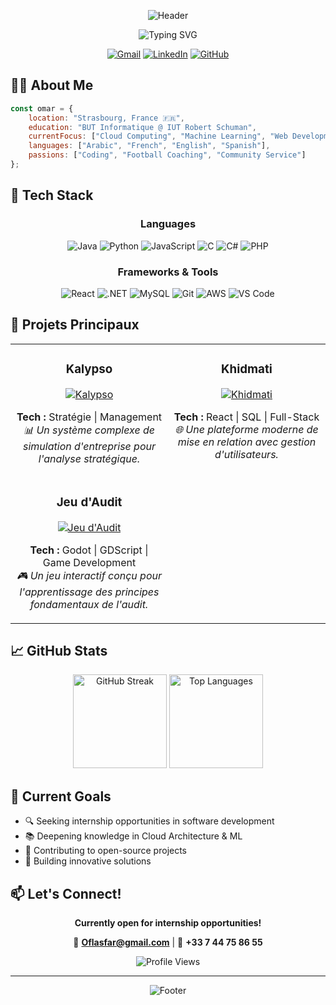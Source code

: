 <div align="center">

![Header](https://capsule-render.vercel.app/api?type=waving&color=gradient&customColorList=6,11,20&height=180&section=header&text=Omar%20Farouk%20LASFAR&fontSize=42&fontAlignY=35&desc=Full-Stack%20Developer%20in%20Progress&descSize=20&descAlignY=55&animation=twinkling)

<p align="center">
  <img src="https://readme-typing-svg.herokuapp.com?font=Fira+Code&size=22&duration=2500&pause=500&color=9D4EDD&center=true&vCenter=true&width=440&lines=Software+Engineering+Student;Full-Stack+Developer;Problem+Solver;Always+Learning" alt="Typing SVG" />
</p>

<p align="center">
  <a href="mailto:Oflasfar@gmail.com"><img src="https://img.shields.io/badge/Gmail-D14836?style=for-the-badge&logo=gmail&logoColor=white" alt="Gmail"/></a>
  <a href="https://linkedin.com/in/omar-farouk-lasfar"><img src="https://img.shields.io/badge/LinkedIn-0077B5?style=for-the-badge&logo=linkedin&logoColor=white" alt="LinkedIn"/></a>
  <a href="https://github.com/oflasfar"><img src="https://img.shields.io/badge/GitHub-100000?style=for-the-badge&logo=github&logoColor=white" alt="GitHub"/></a>
</p>

</div>

## 👨‍💻 About Me

```javascript
const omar = {
    location: "Strasbourg, France 🇫🇷",
    education: "BUT Informatique @ IUT Robert Schuman",
    currentFocus: ["Cloud Computing", "Machine Learning", "Web Development"],
    languages: ["Arabic", "French", "English", "Spanish"],
    passions: ["Coding", "Football Coaching", "Community Service"]
};
```

## 🚀 Tech Stack

<div align="center">

### Languages
![Java](https://img.shields.io/badge/Java-ED8B00?style=flat-square&logo=openjdk&logoColor=white)
![Python](https://img.shields.io/badge/Python-3776AB?style=flat-square&logo=python&logoColor=white)
![JavaScript](https://img.shields.io/badge/JavaScript-F7DF1E?style=flat-square&logo=javascript&logoColor=black)
![C](https://img.shields.io/badge/C-00599C?style=flat-square&logo=c&logoColor=white)
![C#](https://img.shields.io/badge/C%23-239120?style=flat-square&logo=c-sharp&logoColor=white)
![PHP](https://img.shields.io/badge/PHP-777BB4?style=flat-square&logo=php&logoColor=white)

### Frameworks & Tools
![React](https://img.shields.io/badge/React-20232A?style=flat-square&logo=react&logoColor=61DAFB)
![.NET](https://img.shields.io/badge/.NET-5C2D91?style=flat-square&logo=.net&logoColor=white)
![MySQL](https://img.shields.io/badge/MySQL-005C84?style=flat-square&logo=mysql&logoColor=white)
![Git](https://img.shields.io/badge/Git-F05032?style=flat-square&logo=git&logoColor=white)
![AWS](https://img.shields.io/badge/AWS-232F3E?style=flat-square&logo=amazon-aws&logoColor=white)
![VS Code](https://img.shields.io/badge/VS%20Code-007ACC?style=flat-square&logo=visual-studio-code&logoColor=white)

</div>

## 💼 Projets Principaux

<table>
  <tr>
    <td width="50%" valign="top">
      <h3 align="center">Kalypso</h3>
      <div align="center">
        <a href="#">
          <img src="https://img.shields.io/badge/Business%20Simulator-FF6B6B?style=for-the-badge" alt="Kalypso"/>
        </a>
        <br/>
        <p>
          <strong>Tech :</strong> Stratégie | Management
          <br/>
          <em>📊 Un système complexe de simulation d'entreprise pour l'analyse stratégique.</em>
        </p>
      </div>
    </td>
    <td width="50%" valign="top">
      <h3 align="center">Khidmati</h3>
      <div align="center">
        <a href="#">
          <img src="https://img.shields.io/badge/Web%20Platform-4ECDC4?style=for-the-badge" alt="Khidmati"/>
        </a>
        <br/>
        <p>
          <strong>Tech :</strong> React | SQL | Full-Stack
          <br/>
          <em>🌐 Une plateforme moderne de mise en relation avec gestion d'utilisateurs.</em>
        </p>
      </div>
    </td>
  </tr>
  <tr>
    <td width="50%" valign="top">
      <h3 align="center">Jeu d'Audit</h3>
      <div align="center">
        <a href="#">
          <img src="https://img.shields.io/badge/Serious%20Game-478CB0?style=for-the-badge&logo=godotengine" alt="Jeu d'Audit"/>
        </a>
        <br/>
        <p>
          <strong>Tech :</strong> Godot | GDScript | Game Development
          <br/>
          <em>🎮 Un jeu interactif conçu pour l'apprentissage des principes fondamentaux de l'audit.</em>
        </p>
      </div>
    </td>
    <td width="50%" valign="top">
      </td>
  </tr>
</table>

## 📈 GitHub Stats

<div align="center">
  <img src="https://github-readme-streak-stats.herokuapp.com/?user=oflasfar&theme=tokyonight&hide_border=true&card_width=400" alt="GitHub Streak" height="150"/>
  <img src="https://github-readme-stats.vercel.app/api/top-langs/?username=oflasfar&theme=tokyonight&hide_border=true&layout=compact&card_width=400" alt="Top Languages" height="150"/>
</div>

## 🎯 Current Goals

- 🔍 Seeking internship opportunities in software development
- 📚 Deepening knowledge in Cloud Architecture & ML
- 🌟 Contributing to open-source projects
- 🚀 Building innovative solutions

## 📫 Let's Connect!

<div align="center">

**Currently open for internship opportunities!**

📧 **Oflasfar@gmail.com** | 📱 **+33 7 44 75 86 55**

<img src="https://komarev.com/ghpvc/?username=oflasfar&color=blueviolet&style=flat-square&label=Profile+Views" alt="Profile Views"/>

</div>

---

<div align="center">
  
![Footer](https://capsule-render.vercel.app/api?type=waving&color=gradient&customColorList=6,11,20&height=100&section=footer)

</div>
